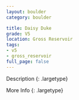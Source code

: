 ```yaml
---
layout: boulder
category: boulder

title: Daisy Duke
grade: V5
location: Gross Reservoir
tags:
- v5
- gross_reservoir
full_page: false
---
```



Description
{: .largetype}


More Info
{: .largetype}

